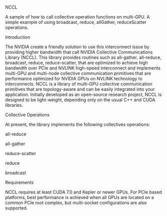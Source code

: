 NCCL

A sample of how to call collective operation functions on multi-GPU. A simple example of using broadcast, reduce, allGather, reduceScatter operations.


Introduction

The NVIDIA create a friendly solution to use this interconnect issue by providing higher bandwidth that call NVIDIA Collective Communications Library (NCCL). This library provides routines such as all-gather, all-reduce, broadcast, reduce, reduce-scatter, that are optimized to achieve high bandwidth over PCIe and NVLINK high-speed interconnect and implements multi-GPU and multi-node collective communication primitives that are performance optimized for NVIDIA GPUs on NVLINK technology to interconnects.  NCCL is a library of multi-GPU collective communication primitives that are topology-aware and can be easily integrated into your application. Initially developed as an open-source research project, NCCL is designed to be light-weight, depending only on the usual C++ and CUDA libraries.


Collective Operations

At present, the library implements the following collectives operations:

all-reduce

all-gather

reduce-scatter

reduce

broadcast


Requirements

NCCL requires at least CUDA 7.0 and Kepler or newer GPUs. For PCIe based platforms, best performance is achieved when all GPUs are located on a common PCIe root complex, but multi-socket configurations are also supported.
